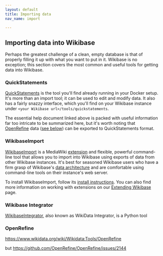 ```yaml
---
layout: default
title: Importing data
nav_name: import

---
```

## Importing data into Wikibase

Perhaps the greatest challenge of a clean, empty database is that of properly filling it up with what you want to put in it.  Wikibase is no exception; this section covers the most common and useful tools for getting data into Wikibase.

### QuickStatements

[QuickStatements](https://www.wikidata.org/wiki/Help:QuickStatements) is the tool you'll find already running in your Docker setup. It's more than an import tool; it can be used to edit and modify data. It also has a fairly snazzy interface, which you'll find on your Wikibase instance under `<your Wikibase url>/tools/quickstatements`.

The essential help document linked above is packed with useful information far too intricate to be summarized here, but it's worth noting that [OpenRefine](https://www.wikidata.org/wiki/Wikidata:Tools/OpenRefine) data ([see below]({{site.url}}/import#OpenRefine)) can be exported to QuickStatements format.

### WikibaseImport

[WikibaseImport](https://github.com/filbertkm/WikibaseImport) is a MediaWiki [extension](extend) and flexible, powerful command-line tool that allows you to import into Wikibase using exports of data from other Wikibase instances. It's best for seasoned Wikibase users who have a firm grasp of Wikibase's [data architecture](https://www.mediawiki.org/wiki/Wikibase/DataModel) and are comfortable using command-line tools on their instance's web server.

To install WikibaseImport, follow its [install instructions](https://github.com/filbertkm/WikibaseImport#install). You can also find more information on working with extensions on our [Extending Wikibase]({{site.url}}/extend) page.

### Wikibase Integrator

[WikibaseIntegrator](https://github.com/Mystou/WikibaseIntegrator), also known as WikiData Integrator, is a Python tool

### OpenRefine

https://www.wikidata.org/wiki/Wikidata:Tools/OpenRefine

but
https://github.com/OpenRefine/OpenRefine/issues/2144

